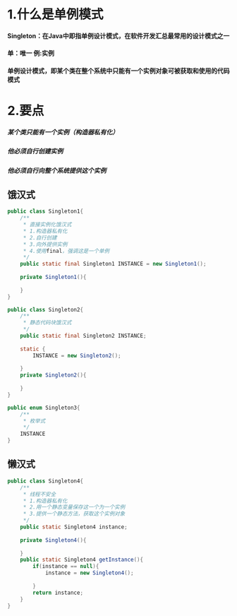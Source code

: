# 1.什么是单例模式
#### Singleton：在Java中即指单例设计模式，在软件开发汇总最常用的设计模式之一
#### 单：唯一  例:实例
#### 单例设计模式，即某个类在整个系统中只能有一个实例对象可被获取和使用的代码模式
# 2.要点
##### 某个类只能有一个实例（构造器私有化）
##### 他必须自行创建实例
##### 他必须自行向整个系统提供这个实例
## 饿汉式
```java
public class Singleton1{
    /**
     * 直接实例化饿汉式
     * 1.构造器私有化
     * 2.自行创建
     * 3.向外提供实例
     * 4.使用final，强调这是一个单例
     */
    public static final Singleton1 INSTANCE = new Singleton1();
    
    private Singleton1(){
        
    }
}
```
```java
public class Singleton2{
    /**
     * 静态代码块饿汉式
     */
    public static final Singleton2 INSTANCE;
    
    static {
        INSTANCE = new Singleton2();
        
    }
    private Singleton2(){
        
    }
}
```
```java
public enum Singleton3{
    /**
     * 枚举式
     */
    INSTANCE
}
```
## 懒汉式
```java
public class Singleton4{
    /**
     * 线程不安全
     * 1.构造器私有化
     * 2.用一个静态变量保存这一个为一个实例
     * 3.提供一个静态方法，获取这个实例对象
     */
    public static Singleton4 instance;
    
    private Singleton4(){
        
    }
    public static Singleton4 getInstance(){
        if(instance == null){
            instance = new Singleton4();
            
        }
        return instance;
    }
}
```
